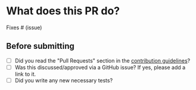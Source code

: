 # What does this PR do?

Fixes # (issue)


## Before submitting
- [ ] Did you read the "Pull Requests" section in the [contribution guidelines](https://github.com/flxst/nerblackbox/blob/master/CONTRIBUTING.md#pull-requests)?
- [ ] Was this discussed/approved via a GitHub issue? If yes, please add a link to it.
- [ ] Did you write any new necessary tests?
